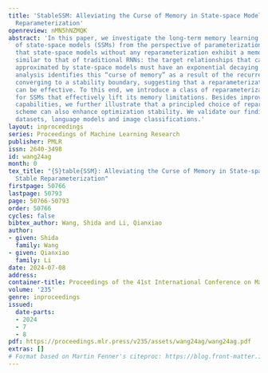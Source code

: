 ```yaml
---
title: 'StableSSM: Alleviating the Curse of Memory in State-space Models through Stable
  Reparameterization'
openreview: nMN5hNZMQK
abstract: 'In this paper, we investigate the long-term memory learning capabilities
  of state-space models (SSMs) from the perspective of parameterization. We prove
  that state-space models without any reparameterization exhibit a memory limitation
  similar to that of traditional RNNs: the target relationships that can be stably
  approximated by state-space models must have an exponential decaying memory. Our
  analysis identifies this “curse of memory” as a result of the recurrent weights
  converging to a stability boundary, suggesting that a reparameterization technique
  can be effective. To this end, we introduce a class of reparameterization techniques
  for SSMs that effectively lift its memory limitations. Besides improving approximation
  capabilities, we further illustrate that a principled choice of reparameterization
  scheme can also enhance optimization stability. We validate our findings using synthetic
  datasets, language models and image classifications.'
layout: inproceedings
series: Proceedings of Machine Learning Research
publisher: PMLR
issn: 2640-3498
id: wang24ag
month: 0
tex_title: "{S}table{SSM}: Alleviating the Curse of Memory in State-space Models through
  Stable Reparameterization"
firstpage: 50766
lastpage: 50793
page: 50766-50793
order: 50766
cycles: false
bibtex_author: Wang, Shida and Li, Qianxiao
author:
- given: Shida
  family: Wang
- given: Qianxiao
  family: Li
date: 2024-07-08
address:
container-title: Proceedings of the 41st International Conference on Machine Learning
volume: '235'
genre: inproceedings
issued:
  date-parts:
  - 2024
  - 7
  - 8
pdf: https://proceedings.mlr.press/v235/assets/wang24ag/wang24ag.pdf
extras: []
# Format based on Martin Fenner's citeproc: https://blog.front-matter.io/posts/citeproc-yaml-for-bibliographies/
---
```

